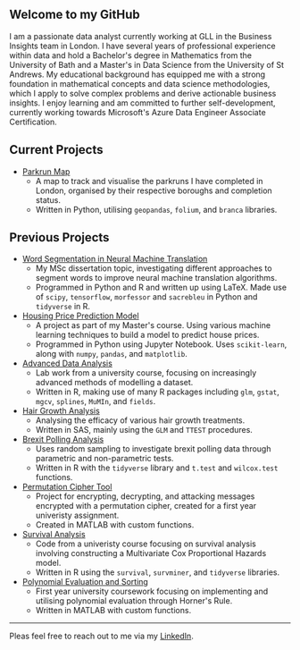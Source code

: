 ## Welcome to my GitHub

I am a passionate data analyst currently working at GLL in the Business Insights team in London. I have several years of professional experience within data and hold a Bachelor's degree in Mathematics from the University of Bath and a Master's in Data Science from the University of St Andrews. My educational background has equipped me with a strong foundation in mathematical concepts and data science methodologies, which I apply to solve complex problems and derive actionable business insights. I enjoy learning and am committed to further self-development, currently working towards Microsoft's Azure Data Engineer Associate Certification. 

## Current Projects

* [Parkrun Map](https://github.com/acurtis869/Parkrun-map)
  * A map to track and visualise the parkruns I have completed in London, organised by their respective boroughs and completion status.
  * Written in Python, utilising `geopandas`, `folium`, and `branca` libraries.
 
## Previous Projects

* [Word Segmentation in Neural Machine Translation](https://github.com/acurtis869/Word-Segmentation-in-NMT)
  * My MSc dissertation topic, investigating different approaches to segment words to improve neural machine translation algorithms.
  * Programmed in Python and R and written up using LaTeX. Made use of `scipy`, `tensorflow`, `morfessor` and `sacrebleu` in Python and `tidyverse` in R.
* [Housing Price Prediction Model](https://github.com/acurtis869/housing-price-prediction)
  * A project as part of my Master's course. Using various machine learning techniques to build a model to predict house prices.
  * Programmed in Python using Jupyter Notebook. Uses `scikit-learn`, along with `numpy`, `pandas`, and `matplotlib`.
* [Advanced Data Analysis](https://github.com/acurtis869/advanced-data-analysis)
  * Lab work from a university course, focusing on increasingly advanced methods of modelling a dataset.
  * Written in R, making use of many R packages including `glm`, `gstat`, `mgcv`, `splines`, `MuMIn`, and `fields`.
* [Hair Growth Analysis](https://github.com/acurtis869/hair-growth-analysis)
  * Analysing the efficacy of various hair growth treatments.
  * Written in SAS, mainly using the `GLM` and `TTEST` procedures.
* [Brexit Polling Analysis](https://github.com/acurtis869/brexit-polling-analysis)
  * Uses random sampling to investigate brexit polling data through parametric and non-parametric tests.
  * Written in R with the `tidyverse` library and `t.test` and `wilcox.test` functions.
* [Permutation Cipher Tool](https://github.com/acurtis869/permutation-cipher-tool)
  * Project for encrypting, decrypting, and attacking messages encrypted with a permutation cipher, created for a first year univeristy assignment.
  * Created in MATLAB with custom functions.
* [Survival Analysis](https://github.com/acurtis869/survival-analysis)
  * Code from a univeristy course focusing on survival analysis involving constructing a Multivariate Cox Proportional Hazards model.
  * Written in R using the `survival`, `survminer`, and `tidyverse` libraries.
* [Polynomial Evaluation and Sorting](https://github.com/acurtis869/polynomial-evaluation-and-sorting)
  * First year university coursework focusing on implementing and utilising polynomial evaluation through Horner's Rule.
  * Written in MATLAB with custom functions.
 
---

Pleas feel free to reach out to me via my [LinkedIn](https://www.linkedin.com/in/alex-curtis/).
